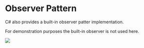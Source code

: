 # Observer Pattern

C# also provides a built-in observer patter implementation.

For demonstration purposes the built-in observer is not used here.

![](https://upload.wikimedia.org/wikipedia/commons/8/8d/Observer.svg)